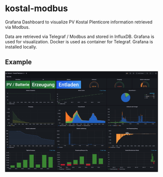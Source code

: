 # kostal-modbus

Grafana Dashboard to visualize PV Kostal Plenticore information retrieved via Modbus.

Data are retrieved via Telegraf / Modbus and stored in InfluxDB. Grafana is used for visualization.
Docker is used as container for Telegraf. Grafana is installed locally.


## Example

![Dashboard Example](/doc/dashboard_example.jpg)


